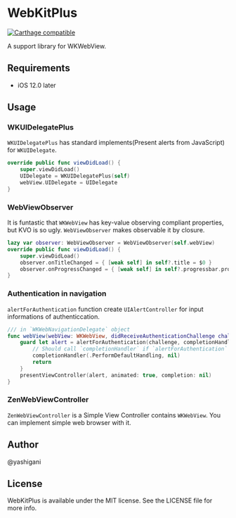 WebKitPlus
==========

[![Carthage compatible](https://img.shields.io/badge/Carthage-compatible-4BC51D.svg?style=flat)](https://github.com/Carthage/Carthage)

A support library for WKWebView.

## Requirements

- iOS 12.0 later

## Usage

### WKUIDelegatePlus
`WKUIDelegatePlus` has standard implements(Present alerts from JavaScript) for `WKUIDelegate`.

``` swift
override public func viewDidLoad() {
    super.viewDidLoad()
    UIDelegate = WKUIDelegatePlus(self)
    webView.UIDelegate = UIDelegate
}
```

### WebViewObserver
It is funtastic that `WKWebView` has key-value observing compliant properties, but KVO is so ugly. `WebViewObserver` makes observable it by closure.

``` swift
lazy var observer: WebViewObserver = WebViewObserver(self.webView)
override public func viewDidLoad() {
    super.viewDidLoad()
    observer.onTitleChanged = { [weak self] in self?.title = $0 }
    observer.onProgressChanged = { [weak self] in self?.progressbar.progress = $0 }
}
```

### Authentication in navigation
`alertForAuthentication` function create `UIAlertController` for input informations of authenticcation.

``` swift
/// in `WKWebNavigationDelegate` object
func webView(webView: WKWebView, didReceiveAuthenticationChallenge challenge: NSURLAuthenticationChallenge, completionHandler: (NSURLSessionAuthChallengeDisposition, NSURLCredential?) -> Void) {
    guard let alert = alertForAuthentication(challenge, completionHandler) else {
        // Should call `completionHandler` if `alertForAuthentication` return `.None`.
        completionHandler(.PerformDefaultHandling, nil)
        return
    }
    presentViewController(alert, animated: true, completion: nil)
}
```

### ZenWebViewController
`ZenWebViewController` is a Simple View Controller contains `WKWebView`. You can implement simple web browser with it.

## Author
@yashigani

## License
WebKitPlus is available under the MIT license. See the LICENSE file for more info.
